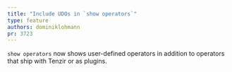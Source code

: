```yaml
---
title: "Include UDOs in `show operators`"
type: feature
authors: dominiklohmann
pr: 3723
---
```


`show operators` now shows user-defined operators in addition to operators
that ship with Tenzir or as plugins.
